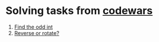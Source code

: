 # Solving tasks from [codewars]("https://www.codewars.com/")
1. [Find the odd int]("https://www.codewars.com/kata/reviews/57a0ac46eb228516e0000115/groups/634ef622b88e2200010fee7a")
2. [Reverse or rotate?]("https://www.codewars.com/kata/reviews/57a0ac46eb228516e0000115/groups/634ef622b88e2200010fee7a")

